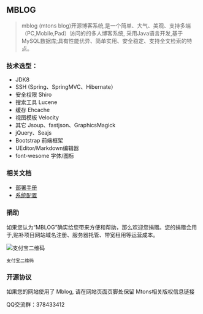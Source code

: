 ﻿## MBLOG

> mblog (mtons blog)开源博客系统,是一个简单、大气、美观、支持多端（PC,Mobile,Pad）访问的的多人博客系统, 采用Java语言开发,基于MySQL数据库;具有性能优异、简单实用、安全稳定、支持全文检索的特点。

### 技术选型：

* JDK8
* SSH (Spring、SpringMVC、Hibernate）
* 安全权限 Shiro
* 搜索工具 Lucene
* 缓存 Ehcache
* 视图模板 Velocity
* 其它 Jsoup、fastjson、GraphicsMagick
* jQuery、Seajs
* Bootstrap 前端框架
* UEditor/Markdown编辑器
* font-wesome 字体/图标


### 相关文档
- [部署手册](https://www.zybuluo.com/langhsu/note/165902)
- [系统配置](https://www.zybuluo.com/langhsu/note/165905)

### 捐助
如果您认为“MBLOG”确实给您带来方便和帮助，那么欢迎您捐赠。您的捐赠会用于,贴补项目网站域名注册、服务器托管、带宽租用等运营成本。

![支付宝二维码](http://git.oschina.net/uploads/images/2015/0905/135429_b3326bf1_116277.png "支付宝二维码")

`支付宝二维码`

### 开源协议

如果您的网站使用了 Mblog, 请在网站页面页脚处保留 Mtons相关版权信息链接

QQ交流群：378433412